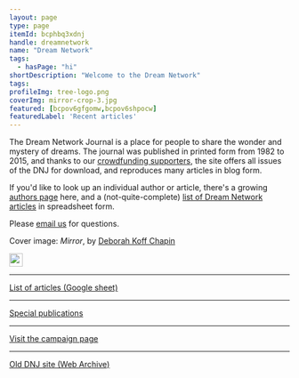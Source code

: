 ```yaml
---
layout: page
type: page
itemId: bcphbq3xdnj
handle: dreamnetwork
name: "Dream Network"
tags:
  - hasPage: "hi"
shortDescription: "Welcome to the Dream Network"
tags:
profileImg: tree-logo.png
coverImg: mirror-crop-3.jpg
featured: [bcpov6gfgomw,bcpov6shpocw]
featuredLabel: 'Recent articles'
---
```


The Dream Network Journal is a place for people to share the wonder and mystery of dreams. The journal was published in printed form from 1982 to 2015, and thanks to our [crowdfunding supporters](https://chuffed.org/project/dream-network-journal), the site offers all issues of the DNJ for download, and reproduces many articles in blog form.

If you'd like to look up an individual author or article, there's a growing [authors page](../@dreamnetwork~contributors) here, and a (not-quite-complete) [list of Dream Network articles](https://docs.google.com/spreadsheets/d/1cfm83Fnx9m9Q_Bfu3bpDv2kQqUwDG6exOj-Zny-MnMw/edit?usp=sharing) in spreadsheet form.

Please <a href="mailto:hello@dreamnetworkjournal.com">email us</a> for questions.

Cover image: _Mirror_, by [Deborah Koff Chapin](../@deborahkoffchapin/)

<div class="socials">
<div>
<a href="https://www.instagram.com/thedreamnetworkjournal/">
<img src="../images/_instagram.svg" width="24px" height="24px"/></a>
</div>
</div>

<hr>

<div class="sidebar-link">
<a href="https://docs.google.com/spreadsheets/d/1cfm83Fnx9m9Q_Bfu3bpDv2kQqUwDG6exOj-Zny-MnMw/edit?usp=sharing">List of articles (Google sheet)</a></p>
</div>

<hr>

<div class="sidebar-link">
<a href="../bcpov6pspec/special-publications">Special publications</a></p>
</div>

<hr>

<div class="sidebar-link">
<a href="https://chuffed.org/project/dream-network-journal">Visit the campaign page</a></p>
</div>

<hr>

<div class="sidebar-link">
<a href="https://web.archive.org/web/20060424062349/http://dreamnetwork.net/">Old DNJ site (Web Archive)</a></p>
</div>
